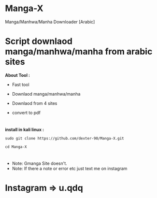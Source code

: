 # Manga-X
Manga/Manhwa/Manha Downloader [Arabic]
<img
  src=""
  alt=""
  title=""
  style="display: inline-block; margin: 0 auto; max-width: 300px">


# Script downlaod manga/manhwa/manha from arabic sites

**About Tool :**

- Fast tool

- Downlaod manga/manhwa/manha

- Downlaod from 4 sites

- convert to pdf


#  
**install in kali linux :**

`sudo git clone https://github.com/dexter-90/Manga-X.git`

`cd Manga-X`

# 

- Note: Gmanga Site doesn't.
- Note: If there a note or error etc just text me on instagram

# **Instagram => u.qdq**
